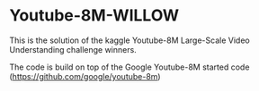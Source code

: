 # Youtube-8M-WILLOW
This is the solution of the kaggle Youtube-8M Large-Scale Video Understanding challenge winners.

The code is build on top of the Google Youtube-8M started code (https://github.com/google/youtube-8m)

